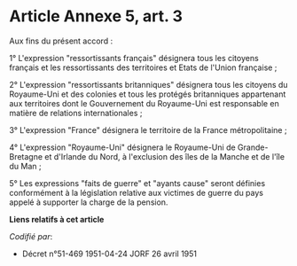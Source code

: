 # Article Annexe 5, art. 3

Aux fins du présent accord :

1° L'expression "ressortissants français" désignera tous les citoyens français et les ressortissants des territoires et Etats
de l'Union française ;

2° L'expression "ressortissants britanniques" désignera tous les citoyens du Royaume-Uni et des colonies et tous les protégés
britanniques appartenant aux territoires dont le Gouvernement du Royaume-Uni est responsable en matière de relations
internationales ;

3° L'expression "France" désignera le territoire de la France métropolitaine ;

4° L'expression "Royaume-Uni" désignera le Royaume-Uni de Grande-Bretagne et d'Irlande du Nord, à l'exclusion des îles de la
Manche et de l'île du Man ;

5° Les expressions "faits de guerre" et "ayants cause" seront définies conformément à la législation relative aux victimes de
guerre du pays appelé à supporter la charge de la pension.

**Liens relatifs à cet article**

_Codifié par_:

  - Décret n°51-469 1951-04-24 JORF 26 avril 1951
